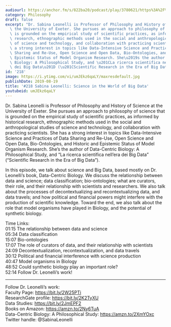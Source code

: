 ```yaml
---
audiourl: https://anchor.fm/s/822ba20/podcast/play/3780621/https%3A%2F%2Fd3ctxlq1ktw2nl.cloudfront.net%2Fproduction%2F2019-6-6%2F18281582-44100-2-3dabb8785d4.m4a
category: Philosophy
draft: false
excerpt: "Dr. Sabina Leonelli is Professor of Philosophy and History of Science at\
  \ the University of Exeter. She pursues an approach to philosophy of science that\
  \ is grounded on the empirical study of scientific practices, as informed by historical\
  \ research, ethnographic methods used in the social and anthropological studies\
  \ of science and technology, and collaboration with practicing scientists. She has\
  \ a strong interest in topics like Data-Intensive Science and Practices of Data\
  \ Sharing and Re-Use, Open Science and Open Data, Bio-Ontologies, and Historic and\
  \ Epistemic Status of Model Organism Research. She\u2019s the author of Data-Centric\
  \ Biology: A Philosophical Study, and \u201CLa ricerca scientifica nell\u2019era\
  \ dei Big Data\u201D (\u201CScientific Research in the Era of Big Data\u201D)."
id: '218'
image: https://i.ytimg.com/vi/umJEkz6qaLY/maxresdefault.jpg
publishDate: 2019-08-19
title: '#218 Sabina Leonelli: Science in the World of Big Data'
youtubeid: umJEkz6qaLY
---
```

<div class="timelinks">

Dr. Sabina Leonelli is Professor of Philosophy and History of Science at the University of Exeter. She pursues an approach to philosophy of science that is grounded on the empirical study of scientific practices, as informed by historical research, ethnographic methods used in the social and anthropological studies of science and technology, and collaboration with practicing scientists. She has a strong interest in topics like Data-Intensive Science and Practices of Data Sharing and Re-Use, Open Science and Open Data, Bio-Ontologies, and Historic and Epistemic Status of Model Organism Research. She’s the author of Data-Centric Biology: A Philosophical Study, and “La ricerca scientifica nell’era dei Big Data” (“Scientific Research in the Era of Big Data”).

In this episode, we talk about science and Big Data, based mostly on Dr. Leonelli’s book, Data-Centric Biology. We discuss the relationship between data and science; data classification; bio-ontologies; what are curators, their role, and their relationship with scientists and researchers. We also talk about the processes of decontextualizing and recontextualizing data, and data travels; and how political and financial powers might interfere with the production of scientific knowledge. Toward the end, we also talk about the role that model organisms have played in Biology, and the potential of synthetic biology.

Time Links:  
<time>01:15</time> The relationship between data and science  
<time>05:34</time> Data classification  
<time>15:07</time> Bio-ontologies                               
<time>17:07</time> The role of curators of data, and their relationship with scientists  
<time>24:09</time> Decontextualization, recontextualization, and data travels  
<time>30:12</time> Political and financial interference with science production  
<time>40:47</time> Model organisms in Biology  
<time>48:52</time> Could synthetic biology play an important role?  
<time>52:14</time> Follow Dr. Leonelli’s work!

---

Follow Dr. Leonelli’s work:  
Faculty Page: https://bit.ly/2W25PTi  
ResearchGate profile: https://bit.ly/2K2TyXU  
Data Studies: https://bit.ly/2JmEPF2  
Books on Amazon: https://amzn.to/2Ny6TuA  
Data-Centric Biology: A Philosophical Study: https://amzn.to/2XmYOxc  
Twitter handle: @SabinaLeonelli
</div>

